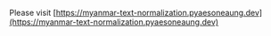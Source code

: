 Please visit [https://myanmar-text-normalization.pyaesoneaung.dev](https://myanmar-text-normalization.pyaesoneaung.dev)